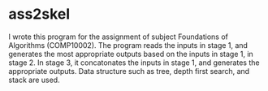 # ass2skel
I wrote this program for the assignment of subject Foundations of Algorithms (COMP10002). 
The program reads the inputs in stage 1, and generates the most appropriate outputs based on the inputs in stage 1, in stage 2. 
In stage 3, it concatonates the inputs in stage 1, and generates the appropriate outputs. 
Data structure such as tree, depth first search, and stack are used. 
